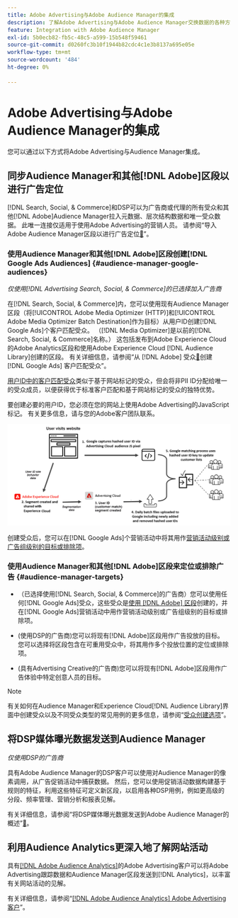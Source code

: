 ```yaml
---
title: Adobe Advertising与Adobe Audience Manager的集成
description: 了解Adobe Advertising与Adobe Audience Manager交换数据的各种方式。
feature: Integration with Adobe Audience Manager
exl-id: 5b0ecb82-fb5c-48c5-a599-15b548f59461
source-git-commit: d0260fc3b10f1944b82cdc4c1e3b8137a695e05e
workflow-type: tm+mt
source-wordcount: '484'
ht-degree: 0%

---
```


# Adobe Advertising与Adobe Audience Manager的集成

您可以通过以下方式将Adobe Advertising与Audience Manager集成。

## 同步Audience Manager和其他[!DNL Adobe]区段以进行广告定位

[!DNL Search, Social, & Commerce]和DSP可以为广告商或代理的所有受众和其他[!DNL Adobe]Audience Manager拉入元数据、层次结构数据和唯一受众数据。 此唯一连接仅适用于使用Adobe Advertising的营销人员。 请参阅“导入Adobe Audience Manager区段以进行广告定位[&#128279;](/help/integrations/audience-manager/import-audiences.md)”。

### 使用Audience Manager和其他[!DNL Adobe]区段创建[!DNL Google Ads Audiences] {#audience-manager-google-audiences}

*仅使用[!DNL Advertising Search, Social, & Commerce]的已选择加入广告商*

在[!DNL Search, Social, & Commerce]内，您可以使用现有Audience Manager区段（将[!UICONTROL Adobe Media Optimizer (HTTP)]和[!UICONTROL Adobe Media Optimizer Batch Destination]作为目标）从用户ID创建[!DNL Google Ads]个客户匹配受众。 （[!DNL Media Optimizer]是以前的[!DNL Search, Social, & Commerce]名称。） 这包括发布到Adobe Experience Cloud的Adobe Analytics区段和使用Adobe Experience Cloud [!DNL Audience Library]创建的区段。 有关详细信息，请参阅“从 [!DNL Adobe] 受众[&#128279;](/help/search-social-commerce/campaign-management/campaigns/google-audience-from-adobe-audience.md)创建 [!DNL Google Ads] 客户匹配受众”。

[用户ID中的客户匹配受众](https://support.google.com/google-ads/answer/9199250)类似于基于网站标记的受众，但会将非PII ID分配给唯一的受众成员，以便获得优于标准客户匹配和基于网站标记的受众的独特优势。

要创建必要的用户ID，您必须在您的网站上使用Adobe Advertising的JavaScript标记<!-- with a user ID parameter -->。 有关更多信息，请与您的Adobe客户团队联系。

![区段创建流程](/help/integrations/assets/ad_search_user_id_pic.png)

创建受众后，您可以在[!DNL Google Ads]个营销活动中将其用作[营销活动级别或广告组级别的目标或排除项](#audience-manager-targets)。

### 使用Audience Manager和其他[!DNL Adobe]区段来定位或排除广告 {#audience-manager-targets}

* （已选择使用[!DNL Search, Social, & Commerce]的广告商）您可以使用任何[!DNL Google Ads]受众，这些受众是[使用 [!DNL Adobe] 区段](#audience-manager-google-audiences)创建的，并在[!DNL Google Ads]营销活动中用作营销活动级别或广告组级别的目标或排除项。

* (使用DSP的广告商)您可以将现有[!DNL Adobe]区段用作广告投放的目标。 您可以选择将区段包含在可重用受众中，将其用作多个投放位置的定位或排除项。

* (具有Advertising Creative的广告商)您可以将现有[!DNL Adobe]区段用作广告体验中特定创意人员的目标。

>[!NOTE]
>
>有关如何在Audience Manager和Experience Cloud[!DNL Audience Library]界面中创建受众以及不同受众类型的常见用例的更多信息，请参阅“[受众创建选项](https://experienceleague.adobe.com/docs/experience-cloud-kcs/kbarticles/KA-16471.html)”。

## 将DSP媒体曝光数据发送到Audience Manager

*仅使用DSP的广告商*

具有Adobe Audience Manager的DSP客户可以使用对Audience Manager的像素调用，从广告促销活动中捕获数据。 然后，您可以使用促销活动数据构建基于规则的特征，利用这些特征可定义新区段，以启用各种DSP用例，例如更高级的分段、频率管理、营销分析和报表见解。

有关详细信息，请参阅“将DSP媒体曝光数据发送到Adobe Audience Manager的概述”[&#128279;](/help/integrations/audience-manager/media-data-integration/overview.md)。

## 利用Audience Analytics更深入地了解网站活动

具有[[!DNL Adobe Audience Analytics]](https://experienceleague.adobe.com/docs/analytics/integration/audience-analytics/mc-audiences-aam.html)的Adobe Advertising客户可以将Adobe Advertising跟踪数据和Audience Manager区段发送到[!DNL Analytics]，以丰富有关网站活动的见解。

有关详细信息，请参阅“[[!DNL Adobe Audience Analytics] Adobe Advertising客户](/help/integrations/audience-manager/audience-analytics.md)”。
